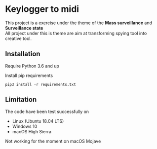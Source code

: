 # Keylogger to midi

This project is a exercise under the theme of the **Mass surveillance** and **Surveillance state**  
All project under this is theme are aim at transforming spying tool into creative tool.

## Installation
Require Python 3.6 and up

Install pip requirements
```
pip3 install -r requirements.txt
```

## Limitation
The code have been test successfully on
- Linux (Ubuntu 18.04 LTS)
- Windows 10
- macOS High Sierra

Not working for the moment on macOS Mojave


